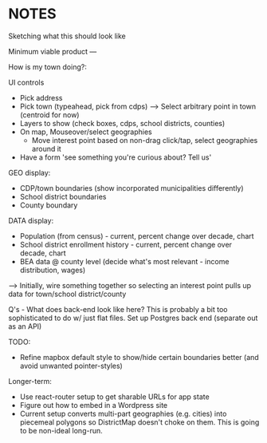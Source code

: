 # NOTES

Sketching what this should look like

Minimum viable product —

How is my town doing?:

UI controls

- Pick address
- Pick town (typeahead, pick from cdps) --> Select arbitrary point in town (centroid for now)
- Layers to show (check boxes, cdps, school districts, counties)
- On map, Mouseover/select geographies
    - Move interest point based on non-drag click/tap, select geographies around it
- Have a form 'see something you're curious about? Tell us'

GEO display:
- CDP/town boundaries (show incorporated municipalities differently)
- School district boundaries
- County boundary

DATA display:
- Population (from census) - current, percent change over decade, chart
- School district enrollment history - current, percent change over decade, chart
- BEA data @ county level (decide what's most relevant - income distribution, wages)

--> Initially, wire something together so selecting an interest point pulls up data for town/school district/county

Q's - What does back-end look like here? This is probably a bit too sophisticated to do w/ just flat files. Set up Postgres back end (separate out as an API)



TODO:
- Refine mapbox default style to show/hide certain boundaries better (and avoid unwanted pointer-styles)


Longer-term:
- Use react-router setup to get sharable URLs for app state
- Figure out how to embed in a Wordpress site
- Current setup converts multi-part geographies (e.g. cities) into piecemeal polygons so DistrictMap doesn't choke on them. This is going to be non-ideal long-run.